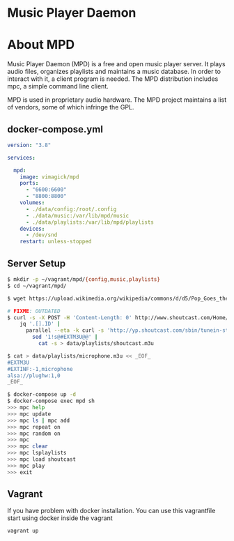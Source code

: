 Music Player Daemon
===================

# About MPD

Music Player Daemon (MPD) is a free and open music player server.
It plays audio files, organizes playlists and maintains a music
database. In order to interact with it, a client program is needed.
The MPD distribution includes mpc, a simple command line client.

MPD is used in proprietary audio hardware. The MPD project maintains a list of vendors, some of which infringe the GPL.


## docker-compose.yml

```yaml
version: "3.8"

services:

  mpd:
    image: vimagick/mpd
    ports:
      - "6600:6600"
      - "8800:8800"
    volumes:
      - ./data/config:/root/.config
      - ./data/music:/var/lib/mpd/music
      - ./data/playlists:/var/lib/mpd/playlists
    devices:
      - /dev/snd
    restart: unless-stopped
```

## Server Setup

```bash
$ mkdir -p ~/vagrant/mpd/{config,music,playlists}
$ cd ~/vagrant/mpd/

$ wget https://upload.wikimedia.org/wikipedia/commons/d/d5/Pop_Goes_the_Weasel.ogg -O data/music/test.ogg

# FIXME: OUTDATED
$ curl -s -X POST -H 'Content-Length: 0' http://www.shoutcast.com/Home/Top |
    jq '.[].ID' |
      parallel --eta -k curl -s 'http://yp.shoutcast.com/sbin/tunein-station.m3u?id={}' |
        sed '1!s@#EXTM3U@@' |
          cat -s > data/playlists/shoutcast.m3u

$ cat > data/playlists/microphone.m3u << _EOF_
#EXTM3U
#EXTINF:-1,microphone
alsa://plughw:1,0
_EOF_

$ docker-compose up -d
$ docker-compose exec mpd sh
>>> mpc help
>>> mpc update
>>> mpc ls | mpc add
>>> mpc repeat on
>>> mpc random on
>>> mpc
>>> mpc clear
>>> mpc lsplaylists
>>> mpc load shoutcast
>>> mpc play
>>> exit
```
## Vagrant

If you have problem with docker installation. You can use this vagrantfile
start using docker inside the vagrant

```
vagrant up
```
